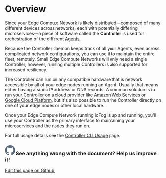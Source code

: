# Overview

Since your Edge Compute Network is likely distributed—composed of many different devices across networks, each with potentially differing microservices—a piece of software called the **Controller** is used for orchestration of the different [Agents](../ioFog_3.0/reference-agent/overview).

Because the Controller daemon keeps track of all your Agents, even across complicated network configurations, you can use it to maintain the entire fleet, remotely. Small Edge Compute Networks will only need a single Controller, however, running multiple Controllers is also supported for increased resiliency.

The Controller can run on any compatible hardware that is network accessible by all of your edge nodes running an Agent. Usually that means either having a static IP address or DNS records. A common solution is to run your Controller on a cloud provider like [Amazon Web Services](https://aws.amazon.com/) or [Google Cloud Platform](https://cloud.google.com/), but it's also possible to run the Controller directly on one of your edge nodes or other local hardware.

Once your Edge Compute Network running ioFog is up and running, you'll use your Controller as the primary interface to maintaining your microservices and the nodes they run on.

For full usage details see the [Controller CLI Usage](../ioFog_3.0/reference-controller/cli-usage) page.

<aside class="notifications contribute">
  <h3><img src="/images/icos/ico-github.svg" alt="">See anything wrong with the document? Help us improve it!</h3>
  <a href="https://github.com/eclipse-iofog/iofog.org/edit/develop/content/docs/3.0/reference-controller/overview.md"
    target="_blank">
    <p>Edit this page on Github!</p>
  </a>
</aside>
